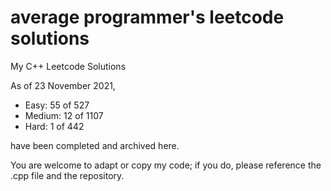 # average programmer's leetcode solutions
My C++ Leetcode Solutions


As of 23 November 2021, 
- Easy: 55 of 527
- Medium: 12 of 1107
- Hard: 1 of 442


have been completed and archived here.


You are welcome to adapt or copy my code; if you do, please reference the .cpp file and the repository.

